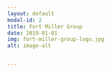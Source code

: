 ```yaml
---
layout: default
modal-id: 2
title: Fort Miller Group
date: 2019-01-01
img: fort-miller-group-logo.jpg
alt: image-alt


---
```


